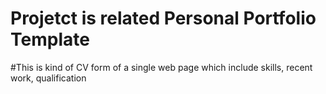 # Projetct is related Personal Portfolio Template
#This is kind of CV form of a single web page which include skills, recent work, qualification
